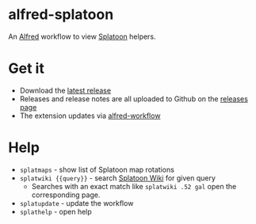 # alfred-splatoon

An [Alfred](https://www.alfredapp.com) workflow to view [Splatoon](http://splatoon.nintendo.com) helpers.

# Get it
- Download the [latest release](https://github.com/flipxfx/alfred-splatoon/releases/latest)
- Releases and release notes are all uploaded to Github on the [releases page](https://github.com/flipxfx/alfred-splatoon/releases)
- The extension updates via [alfred-workflow](https://github.com/deanishe/alfred-workflow)

# Help
- `splatmaps` - show list of Splatoon map rotations
- `splatwiki {{query}}` - search [Splatoon Wiki](http://splatoonwiki.org) for given query
    - Searches with an exact match like `splatwiki .52 gal` open the corresponding page.
- `splatupdate` - update the workflow
- `splathelp` - open help
